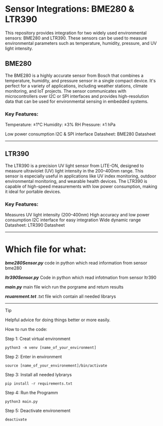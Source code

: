 # Sensor Integrations: BME280 & LTR390
This repository provides integration for two widely used environmental sensors: BME280 and LTR390. These sensors can be used to measure environmental parameters such as temperature, humidity, pressure, and UV light intensity.

## BME280
The BME280 is a highly accurate sensor from Bosch that combines a temperature, humidity, and pressure sensor in a single compact device. It's perfect for a variety of applications, including weather stations, climate monitoring, and IoT projects. The sensor communicates with microcontrollers over I2C or SPI interfaces and provides high-resolution data that can be used for environmental sensing in embedded systems.

### Key Features:

Temperature: ±1°C
Humidity: ±3% RH
Pressure: ±1 hPa

Low power consumption
I2C & SPI interface
Datasheet: BME280 Datasheet
*******************************************************************************
## LTR390
The LTR390 is a precision UV light sensor from LITE-ON, designed to measure ultraviolet (UV) light intensity in the 200–400nm range. This sensor is especially useful in applications like UV index monitoring, outdoor environmental monitoring, and wearable health devices. The LTR390 is capable of high-speed measurements with low power consumption, making it ideal for portable devices.

### Key Features:

Measures UV light intensity (200–400nm)
High accuracy and low power consumption
I2C interface for easy integration
Wide dynamic range
Datasheet: LTR390 Datasheet

********************************************************************************

# Which file for what:

***bme280Sensor.py*** code in python which read information from sensor bme280

***ltr390Sensor.py*** Code in python which read infotmation from sensor ltr390

***main.py***  main file wich run the porgrame and return results

***reuarement.tet*** .txt file wich contain all needed librarys


********************************************************************************
> [!TIP]
> Helpful advice for doing things better or more easily.

How to run the code:


Step 1: Creat virtual environment

    python3 -m venv [name_of_your_environment]

Step 2: Enter in environment

    source [name_of_your_environement]/bin/activate

Step 3: Install all needed lybrarys 

    pip install -r requirements.txt

Step 4: Run the Programm 
 
    python3 main.py

Step 5: Deactivate environement 

    deactivate
